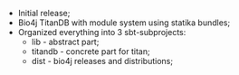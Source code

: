 * Initial release;
* Bio4j TitanDB with module system using statika bundles;
* Organized everything into 3 sbt-subprojects: 
  + lib - abstract part; 
  + titandb - concrete part for titan; 
  + dist - bio4j releases and distributions;
